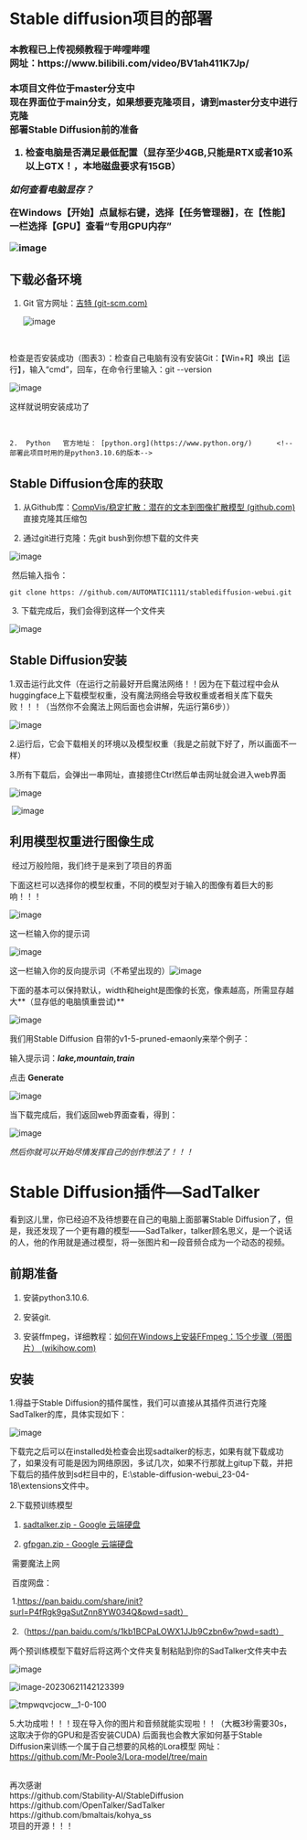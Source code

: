 
# Stable diffusion项目的部署
<h3>本教程已上传视频教程于哔哩哔哩<br>
网址：https://www.bilibili.com/video/BV1ah411K7Jp/
<br>
 <br>本项目文件位于master分支中
 <br>现在界面位于main分支，如果想要克隆项目，请到master分支中进行克隆
 <br>
部署Stable Diffusion前的准备

1. 检查电脑是否满足最低配置（显存至少4GB,只能是RTX或者10系以上GTX！，本地磁盘要求有15GB）

*如何查看电脑显存？*

在Windows【开始】点鼠标右键，选择【任务管理器】，在【性能】一栏选择【GPU】查看“专用GPU内存”

![image](https://github.com/Mr-Poole3/Stable-Diffusion/assets/112788987/19ed0615-7ce8-4c90-9f59-06e8238762eb)


<!--我的是RTX 3060 laptop,显存是6GB-->

## 下载必备环境

 1. Git 官方网址：[吉特 (git-scm.com)](https://git-scm.com/) 

    ![image](https://github.com/Mr-Poole3/Stable-Diffusion/assets/112788987/75fb3b85-5492-4c88-aa65-3fdaf3b2e090)

​       <!--注意版本号的对应关系-->

​	检查是否安装成功（图表3）：检查自己电脑有没有安装Git：【Win+R】唤出【运行】，输入“cmd”，回车，在命令行里输入：git --version

![image](https://github.com/Mr-Poole3/Stable-Diffusion/assets/112788987/7e9736fa-ea79-4558-af7b-f1bb1cc5011c)

这样就说明安装成功了

​	

 	2.  Python   官方地址： [python.org](https://www.python.org/)      <!--部署此项目时用的是python3.10.6的版本-->

## Stable Diffusion仓库的获取

 1. 从Github库：[CompVis/稳定扩散：潜在的文本到图像扩散模型 (github.com)](https://github.com/CompVis/stable-diffusion)直接克隆其压缩包

 2. 通过git进行克隆：先git bush到你想下载的文件夹

   ![image](https://github.com/Mr-Poole3/Stable-Diffusion/assets/112788987/78b21b29-c21e-4868-883d-d3d25b14f241)


​	然后输入指令：

```
git clone https: //github.com/AUTOMATIC1111/stablediffusion-webui.git
```

​	3. 下载完成后，我们会得到这样一个文件夹

![image](https://github.com/Mr-Poole3/Stable-Diffusion/assets/112788987/29bacaf5-7bc4-4848-9ba1-04d69b13ddc6)


## Stable Diffusion安装

​	1.双击运行此文件（在运行之前最好开启魔法网络！！因为在下载过程中会从huggingface上下载模型权重，没有魔法网络会导致权重或者相关库下载失败！！！（当然你不会魔法上网后面也会讲解，先运行第6步））

![image](https://github.com/Mr-Poole3/Stable-Diffusion/assets/112788987/3095ccd2-b0e2-4336-be74-22664c0e4aea)

​	2.运行后，它会下载相关的环境以及模型权重（我是之前就下好了，所以画面不一样）

​	3.所有下载后，会弹出一串网址，直接摁住Ctrl然后单击网址就会进入web界面

![image](https://github.com/Mr-Poole3/Stable-Diffusion/assets/112788987/fb7ed7d5-5713-4f78-91fe-a322ddefd5cb)


​	![image](https://github.com/Mr-Poole3/Stable-Diffusion/assets/112788987/40feb589-b08a-4bcf-aa14-ee9a2429b8f5)

## 利用模型权重进行图像生成

​	经过万般险阻，我们终于是来到了项目的界面

​	下面这栏可以选择你的模型权重，不同的模型对于输入的图像有着巨大的影响！！！

![image](https://github.com/Mr-Poole3/Stable-Diffusion/assets/112788987/0c8ad7b4-f289-47a4-aa35-9f54154a0338)


   这一栏输入你的提示词
   
   ![image](https://github.com/Mr-Poole3/Stable-Diffusion/assets/112788987/92eac3a8-c0ae-4dc4-90cd-987e72b0273b)

这一栏输入你的反向提示词（不希望出现的）![image](https://github.com/Mr-Poole3/Stable-Diffusion/assets/112788987/895eec83-b440-4bfb-9b62-07c0377a679a)


下面的基本可以保持默认，width和height是图像的长宽，像素越高，所需显存越大**（显存低的电脑慎重尝试)**

![image](https://github.com/Mr-Poole3/Stable-Diffusion/assets/112788987/e4149715-37f0-438a-883e-5e2e9f108042)

我们用Stable Diffusion 自带的v1-5-pruned-emaonly来举个例子：

输入提示词：***lake,mountain,train***

点击    **Generate**

![image](https://github.com/Mr-Poole3/Stable-Diffusion/assets/112788987/714a47f8-83e4-40d5-aef0-6051d34c6f1d)

当下载完成后，我们返回web界面查看，得到：

![image](https://github.com/Mr-Poole3/Stable-Diffusion/assets/112788987/006a5ef8-1c5b-4403-a98a-2f9d0710706d)


*然后你就可以开始尽情发挥自己的创作想法了！！！*

# Stable Diffusion插件—SadTalker

看到这儿里，你已经迫不及待想要在自己的电脑上面部署Stable Diffusion了，但是，我还发现了一个更有趣的模型——SadTalker，talker顾名思义，是一个说话的人，他的作用就是通过模型，将一张图片和一段音频合成为一个动态的视频。

## 前期准备

1. 安装python3.10.6.

2. 安装git.

3. 安装ffmpeg，详细教程：[如何在Windows上安装FFmpeg：15个步骤（带图片） (wikihow.com)](https://www.wikihow.com/Install-FFmpeg-on-Windows)

## 安装

1.得益于Stable Diffusion的插件属性，我们可以直接从其插件页进行克隆SadTalker的库，具体实现如下：

![image](https://github.com/Mr-Poole3/Stable-Diffusion/assets/112788987/8e5b327b-342a-4999-97aa-1428ae262bd2)


下载完之后可以在installed处检查会出现sadtalker的标志，如果有就下载成功了，如果没有可能是因为网络原因，多试几次，如果不行那就上gitup下载，并把下载后的插件放到sd栏目中的，E:\stable-diffusion-webui_23-04-18\extensions文件中。

2.下载预训练模型

1. [sadtalker.zip - Google 云端硬盘](https://drive.google.com/file/d/1gwWh45pF7aelNP_P78uDJL8Sycep-K7j/view)

2. [gfpgan.zip - Google 云端硬盘](https://drive.google.com/file/d/19AIBsmfcHW6BRJmeqSFlG5fL445Xmsyi/edit)

​	需要魔法上网

​	百度网盘：

​	1.https://pan.baidu.com/share/init?surl=P4fRgk9gaSutZnn8YW034Q&pwd=sadt）

​	2.（https://pan.baidu.com/s/1kb1BCPaLOWX1JJb9Czbn6w?pwd=sadt）

两个预训练模型下载好后将这两个文件夹复制粘贴到你的SadTalker文件夹中去

![image](https://github.com/Mr-Poole3/Stable-Diffusion/assets/112788987/662ed403-c7e4-4315-88e0-a9a6679366d5)


![image-20230621142123399](C:\Users\28402\AppData\Roaming\Typora\typora-user-images\image-20230621142123399.png)


![tmpwqvcjocw__1-0-100](https://github.com/Mr-Poole3/Stable-Diffusion/assets/112788987/cca26f56-64e7-4033-ab75-1c431f990397)





5.大功成啦！！！现在导入你的图片和音频就能实现啦！！（大概3秒需要30s，这取决于你的GPU和是否安装CUDA)
后面我也会教大家如何基于Stable Diffusion来训练一个属于自己想要的风格的Lora模型   网址：https://github.com/Mr-Poole3/Lora-model/tree/main

<br>
再次感谢<br>https://github.com/Stability-AI/StableDiffusion<br>
https://github.com/OpenTalker/SadTalker<br>
https://github.com/bmaltais/kohya_ss<br>
项目的开源！！！

